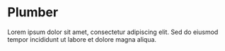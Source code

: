 # Plumber

Lorem ipsum dolor sit amet, consectetur adipiscing elit. Sed do eiusmod tempor incididunt ut labore et dolore magna aliqua.
